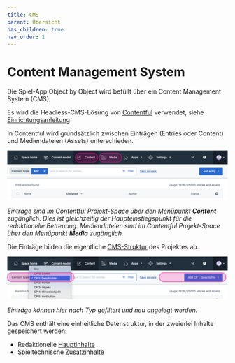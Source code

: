 ```yaml
---
title: CMS
parent: Übersicht
has_children: true
nav_order: 2
---
```


# Content Management System

Die Spiel-App Object by Object wird befüllt über ein Content Management System (CMS).

Es wird die Headless-CMS-Lösung von [Contentful](https://www.contentful.com) verwendet, siehe [Einrichtungsanleitung](2.1-einrichtung.html)

In Contentful wird grundsätzlich zwischen Einträgen (Entries oder Content) und Mediendateien (Assets) unterschieden.

![Contentful Hauptmenü](/img/cms-1.png)

*Einträge sind im Contentful Projekt-Space über den Menüpunkt __Content__ zugänglich. Dies ist gleichzeitig der Haupteinstiegspunkt für die redaktionelle Betreuung. Mediendateien sind im Contentful Projekt-Space über den Menüpunkt __Media__ zugänglich.*


Die Einträge bilden die eigentliche [CMS-Struktur](2.2-cms-struktur.html) des Projektes ab.

![Contentful Entries](/img/cms-2.png)

*Einträge können hier nach Typ gefiltert und neu angelegt werden.*

Das CMS enthält eine einheitliche Datenstruktur, in der zweierlei Inhalte gespeichert werden:

- Redaktionelle [Hauptinhalte](2.3-hauptinhalte.html)
- Spieltechnische [Zusatzinhalte](2.4-zusatzinhalte.html)
